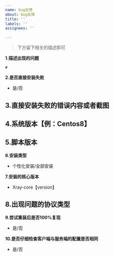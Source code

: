 ```yaml
---
name: bug反馈
about: bug反馈
title: ''
labels: ''
assignees: ''

---
```


>下方留下相关的描述即可

**1.描述出现的问题**
```
# 
```

**2.是否直接安装失败**
- 是/否

**3.直接安装失败的错误内容或者截图**
- 

**4.系统版本【例：Centos8】**
- 

**5.脚本版本**
- 

**6.安装类型**
- 个性化安装/全部安装

**7.安装的核心版本**
- Xray-core【version】

**8.出现问题的协议类型**
- 

**9.尝试重装后是否100%复现**
- 是/否

**10.是否仔细检查客户端与服务端的配置是否相同**
- 是/否
